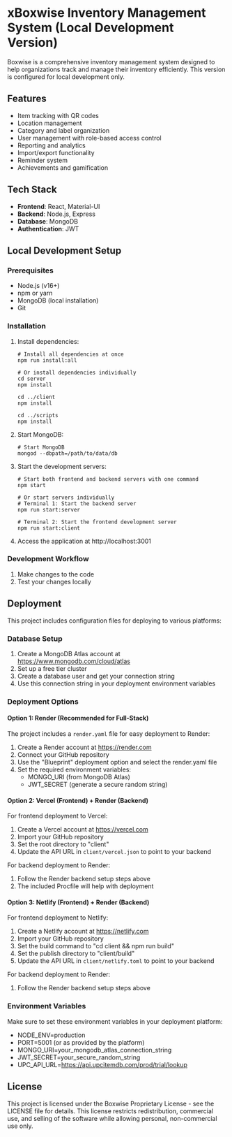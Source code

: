 # xBoxwise Inventory Management System (Local Development Version)

Boxwise is a comprehensive inventory management system designed to help organizations track and manage their inventory efficiently. This version is configured for local development only.

## Features

- Item tracking with QR codes
- Location management
- Category and label organization
- User management with role-based access control
- Reporting and analytics
- Import/export functionality
- Reminder system
- Achievements and gamification

## Tech Stack

- **Frontend**: React, Material-UI
- **Backend**: Node.js, Express
- **Database**: MongoDB
- **Authentication**: JWT

## Local Development Setup

### Prerequisites

- Node.js (v16+)
- npm or yarn
- MongoDB (local installation)
- Git

### Installation

1. Install dependencies:
   ```
   # Install all dependencies at once
   npm run install:all
   
   # Or install dependencies individually
   cd server
   npm install
   
   cd ../client
   npm install
   
   cd ../scripts
   npm install
   ```

2. Start MongoDB:
   ```
   # Start MongoDB
   mongod --dbpath=/path/to/data/db
   ```

3. Start the development servers:
   ```
   # Start both frontend and backend servers with one command
   npm start
   
   # Or start servers individually
   # Terminal 1: Start the backend server
   npm run start:server
   
   # Terminal 2: Start the frontend development server
   npm run start:client
   ```

4. Access the application at http://localhost:3001

### Development Workflow

1. Make changes to the code
2. Test your changes locally

## Deployment

This project includes configuration files for deploying to various platforms:

### Database Setup
1. Create a MongoDB Atlas account at https://www.mongodb.com/cloud/atlas
2. Set up a free tier cluster
3. Create a database user and get your connection string
4. Use this connection string in your deployment environment variables

### Deployment Options

#### Option 1: Render (Recommended for Full-Stack)
The project includes a `render.yaml` file for easy deployment to Render:

1. Create a Render account at https://render.com
2. Connect your GitHub repository
3. Use the "Blueprint" deployment option and select the render.yaml file
4. Set the required environment variables:
   - MONGO_URI (from MongoDB Atlas)
   - JWT_SECRET (generate a secure random string)

#### Option 2: Vercel (Frontend) + Render (Backend)
For frontend deployment to Vercel:
1. Create a Vercel account at https://vercel.com
2. Import your GitHub repository
3. Set the root directory to "client"
4. Update the API URL in `client/vercel.json` to point to your backend

For backend deployment to Render:
1. Follow the Render backend setup steps above
2. The included Procfile will help with deployment

#### Option 3: Netlify (Frontend) + Render (Backend)
For frontend deployment to Netlify:
1. Create a Netlify account at https://netlify.com
2. Import your GitHub repository
3. Set the build command to "cd client && npm run build"
4. Set the publish directory to "client/build"
5. Update the API URL in `client/netlify.toml` to point to your backend

For backend deployment to Render:
1. Follow the Render backend setup steps above

### Environment Variables
Make sure to set these environment variables in your deployment platform:

- NODE_ENV=production
- PORT=5001 (or as provided by the platform)
- MONGO_URI=your_mongodb_atlas_connection_string
- JWT_SECRET=your_secure_random_string
- UPC_API_URL=https://api.upcitemdb.com/prod/trial/lookup

## License

This project is licensed under the Boxwise Proprietary License - see the LICENSE file for details. This license restricts redistribution, commercial use, and selling of the software while allowing personal, non-commercial use only.
